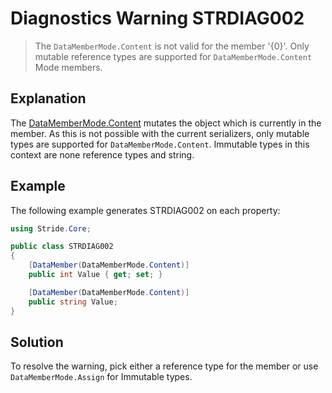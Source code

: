 # Diagnostics Warning STRDIAG002

> The `DataMemberMode.Content` is not valid for the member '{0}'.
> Only mutable reference types are supported for `DataMemberMode.Content` Mode members.

## Explanation

The [DataMemberMode.Content](xref:Stride.Core.DataMemberMode) mutates the object which is currently in the member.
As this is not possible with the current serializers, only mutable types are supported for `DataMemberMode.Content`. Immutable types in this context are none reference types and string.

## Example

The following example generates STRDIAG002 on each property:

```csharp
using Stride.Core;

public class STRDIAG002
{
    [DataMember(DataMemberMode.Content)]
    public int Value { get; set; }

    [DataMember(DataMemberMode.Content)]
    public string Value;
}
```

## Solution

To resolve the warning, pick either a reference type for the member or use `DataMemberMode.Assign` for Immutable types.